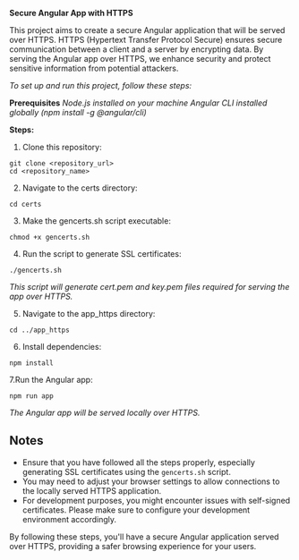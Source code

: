 **Secure Angular App with HTTPS** 
<br>

This project aims to create a secure Angular application that will be served over HTTPS. HTTPS (Hypertext Transfer Protocol Secure) ensures secure communication between a client and a server by encrypting data. By serving the Angular app over HTTPS, we enhance security and protect sensitive information from potential attackers.

_To set up and run this project, follow these steps:_

**Prerequisites**
_Node.js installed on your machine_
_Angular CLI installed globally (npm install -g @angular/cli)_

**Steps:**

1. Clone this repository:
```
git clone <repository_url>
cd <repository_name>
```
2. Navigate to the certs directory:
```
cd certs
```
3. Make the gencerts.sh script executable:
```
chmod +x gencerts.sh
```
4. Run the script to generate SSL certificates:
```
./gencerts.sh
```
_This script will generate cert.pem and key.pem files required for serving the app over HTTPS._

5. Navigate to the app_https directory:
```
cd ../app_https
```
6. Install dependencies:
```
npm install

```
7.Run the Angular app:
```
npm run app
```
_The Angular app will be served locally over HTTPS._

## Notes

- Ensure that you have followed all the steps properly, especially generating SSL certificates using the `gencerts.sh` script.
- You may need to adjust your browser settings to allow connections to the locally served HTTPS application.
- For development purposes, you might encounter issues with self-signed certificates. Please make sure to configure your development environment accordingly.

By following these steps, you'll have a secure Angular application served over HTTPS, providing a safer browsing experience for your users.



